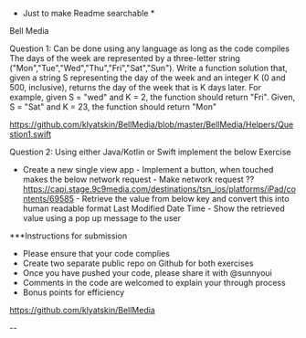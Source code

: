 * Just to make Readme searchable *



Bell Media


Question 1: Can be done using any language as long as the code compiles The days of the week are represented by a three-letter string ("Mon","Tue","Wed","Thu","Fri","Sat","Sun").
Write a function solution that, given a string S representing the day of the week and an integer K (0 and 500, inclusive), returns the day of the week that is K days later. For example, given S = "wed" and K = 2, the function should return "Fri". Given, S = "Sat" and K = 23, the function should return "Mon"

https://github.com/klyatskin/BellMedia/blob/master/BellMedia/Helpers/Question1.swift
 
Question 2: Using either Java/Kotlin or Swift implement the below Exercise 
- Create a new single view app - Implement a button, when touched makes the below network request - Make network request ?? https://capi.stage.9c9media.com/destinations/tsn_ios/platforms/iPad/contents/69585 - Retrieve the value from below key and convert this into human readable format Last Modified Date Time - Show the retrieved value using a pop up message to the user
 
***Instructions for submission 
- Please ensure that your code complies 
- Create two separate public repo on Github for both exercises 
- Once you have pushed your code, please share it with @sunnyoui
- Comments in the code are welcomed to explain your through process
- Bonus points for efficiency

https://github.com/klyatskin/BellMedia

-- 
